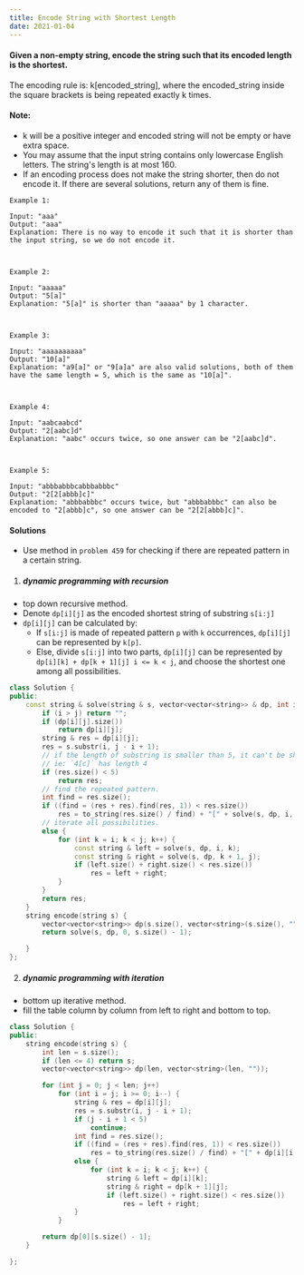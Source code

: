```yaml
---
title: Encode String with Shortest Length
date: 2021-01-04
---
```

#### Given a non-empty string, encode the string such that its encoded length is the shortest.

The encoding rule is: k[encoded_string], where the encoded_string inside the square brackets is being repeated exactly k times.

#### Note:

-    k will be a positive integer and encoded string will not be empty or have extra space.
-    You may assume that the input string contains only lowercase English letters. The string's length is at most 160.
-    If an encoding process does not make the string shorter, then do not encode it. If there are several solutions, return any of them is fine.

 

```
Example 1:

Input: "aaa"
Output: "aaa"
Explanation: There is no way to encode it such that it is shorter than the input string, so we do not encode it.

 

Example 2:

Input: "aaaaa"
Output: "5[a]"
Explanation: "5[a]" is shorter than "aaaaa" by 1 character.

 

Example 3:

Input: "aaaaaaaaaa"
Output: "10[a]"
Explanation: "a9[a]" or "9[a]a" are also valid solutions, both of them have the same length = 5, which is the same as "10[a]".

 

Example 4:

Input: "aabcaabcd"
Output: "2[aabc]d"
Explanation: "aabc" occurs twice, so one answer can be "2[aabc]d".

 

Example 5:

Input: "abbbabbbcabbbabbbc"
Output: "2[2[abbb]c]"
Explanation: "abbbabbbc" occurs twice, but "abbbabbbc" can also be encoded to "2[abbb]c", so one answer can be "2[2[abbb]c]".
```


#### Solutions

- Use method in `problem 459` for checking if there are repeated pattern in a certain string.

1. ##### dynamic programming with recursion

- top down recursive method.
- Denote `dp[i][j]` as the encoded shortest string of substring `s[i:j]`
- `dp[i][j]` can be calculated by:
    - If `s[i:j]` is made of repeated pattern `p` with `k` occurrences, `dp[i][j]` can be represented by `k[p]`.
    - Else, divide `s[i:j]` into two parts, `dp[i][j]` can be represented by `dp[i][k] + dp[k + 1][j] i <= k < j`, and choose the shortest one among all possibilities.

```cpp
class Solution {
public:
    const string & solve(string & s, vector<vector<string>> & dp, int i, int j) {
        if (i > j) return "";
        if (dp[i][j].size())
            return dp[i][j];
        string & res = dp[i][j];
        res = s.substr(i, j - i + 1);
        // if the length of substring is smaller than 5, it can't be shorter.
        // ie: `4[c]` has length 4
        if (res.size() < 5)
            return res;
        // find the repeated pattern.
        int find = res.size();
        if ((find = (res + res).find(res, 1)) < res.size())
            res = to_string(res.size() / find) + "[" + solve(s, dp, i, i + find - 1) + "]";
        // iterate all possibilities.
        else {
            for (int k = i; k < j; k++) {
                const string & left = solve(s, dp, i, k);
                const string & right = solve(s, dp, k + 1, j);
                if (left.size() + right.size() < res.size())
                    res = left + right;
            }
        }
        return res;
    }
    string encode(string s) {
        vector<vector<string>> dp(s.size(), vector<string>(s.size(), ""));
        return solve(s, dp, 0, s.size() - 1);

    }
};
```

2. ##### dynamic programming with iteration

- bottom up iterative method.
- fill the table column by column from left to right and bottom to top.

```cpp
class Solution {
public:
    string encode(string s) {
        int len = s.size();
        if (len <= 4) return s;
        vector<vector<string>> dp(len, vector<string>(len, ""));

        for (int j = 0; j < len; j++)
            for (int i = j; i >= 0; i--) {
                string & res = dp[i][j];
                res = s.substr(i, j - i + 1);
                if (j - i + 1 < 5)
                    continue;
                int find = res.size();
                if ((find = (res + res).find(res, 1)) < res.size())
                    res = to_string(res.size() / find) + "[" + dp[i][i + find - 1] + "]";
                else {
                    for (int k = i; k < j; k++) {
                        string & left = dp[i][k];
                        string & right = dp[k + 1][j];
                        if (left.size() + right.size() < res.size())
                            res = left + right;
                }
            }

        return dp[0][s.size() - 1];
    }

};
```